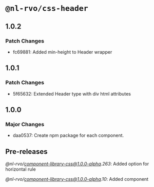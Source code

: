 # `@nl-rvo/css-header`

## 1.0.2

### Patch Changes

- fc69881: Added min-height to Header wrapper

## 1.0.1

### Patch Changes

- 5f65632: Extended Header type with div html attributes

## 1.0.0

### Major Changes

- daa0537: Create npm package for each component.

## Pre-releases

_@nl-rvo/component-library-css@1.0.0-alpha.263_:
Added option for horizontal rule

_@nl-rvo/component-library-css@1.0.0-alpha.10_:
Added component
